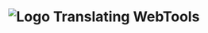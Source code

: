 # ![Logo](https://github.com/ukdtom/WebTools.bundle/blob/master/Wiki/WebTools/Logos/WebTools-48x48.png) Translating WebTools